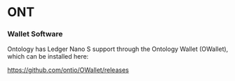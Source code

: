 # ONT

### Wallet Software

Ontology has Ledger Nano S support through the Ontology Wallet (OWallet), which can be installed here:

 <https://github.com/ontio/OWallet/releases>


